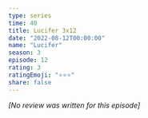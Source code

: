 ```yaml
---
type: series
time: 40
title: Lucifer 3x12
date: "2022-08-12T00:00:00"
name: "Lucifer"
season: 3
episode: 12
rating: 3
ratingEmoji: "⭐️⭐️⭐️"
share: false
---
```


_[No review was written for this episode]_
